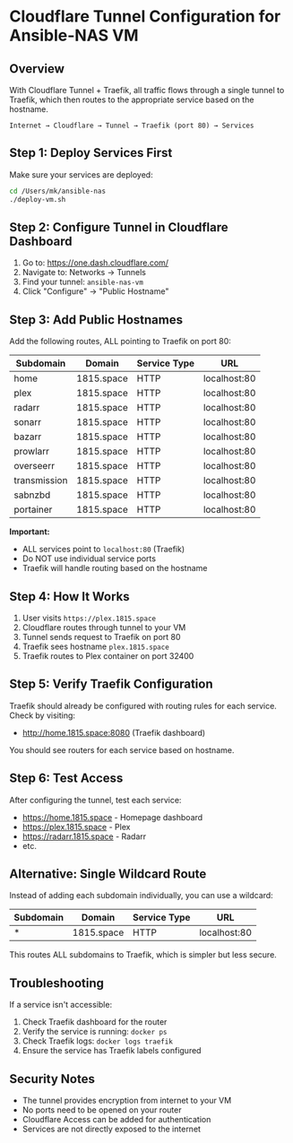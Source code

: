 # Cloudflare Tunnel Configuration for Ansible-NAS VM

## Overview
With Cloudflare Tunnel + Traefik, all traffic flows through a single tunnel to Traefik, which then routes to the appropriate service based on the hostname.

```
Internet → Cloudflare → Tunnel → Traefik (port 80) → Services
```

## Step 1: Deploy Services First

Make sure your services are deployed:
```bash
cd /Users/mk/ansible-nas
./deploy-vm.sh
```

## Step 2: Configure Tunnel in Cloudflare Dashboard

1. Go to: https://one.dash.cloudflare.com/
2. Navigate to: Networks → Tunnels
3. Find your tunnel: `ansible-nas-vm`
4. Click "Configure" → "Public Hostname"

## Step 3: Add Public Hostnames

Add the following routes, ALL pointing to Traefik on port 80:

| Subdomain | Domain | Service Type | URL |
|-----------|--------|--------------|-----|
| home | 1815.space | HTTP | localhost:80 |
| plex | 1815.space | HTTP | localhost:80 |
| radarr | 1815.space | HTTP | localhost:80 |
| sonarr | 1815.space | HTTP | localhost:80 |
| bazarr | 1815.space | HTTP | localhost:80 |
| prowlarr | 1815.space | HTTP | localhost:80 |
| overseerr | 1815.space | HTTP | localhost:80 |
| transmission | 1815.space | HTTP | localhost:80 |
| sabnzbd | 1815.space | HTTP | localhost:80 |
| portainer | 1815.space | HTTP | localhost:80 |

**Important:** 
- ALL services point to `localhost:80` (Traefik)
- Do NOT use individual service ports
- Traefik will handle routing based on the hostname

## Step 4: How It Works

1. User visits `https://plex.1815.space`
2. Cloudflare routes through tunnel to your VM
3. Tunnel sends request to Traefik on port 80
4. Traefik sees hostname `plex.1815.space`
5. Traefik routes to Plex container on port 32400

## Step 5: Verify Traefik Configuration

Traefik should already be configured with routing rules for each service. Check by visiting:
- http://home.1815.space:8080 (Traefik dashboard)

You should see routers for each service based on hostname.

## Step 6: Test Access

After configuring the tunnel, test each service:
- https://home.1815.space - Homepage dashboard
- https://plex.1815.space - Plex
- https://radarr.1815.space - Radarr
- etc.

## Alternative: Single Wildcard Route

Instead of adding each subdomain individually, you can use a wildcard:

| Subdomain | Domain | Service Type | URL |
|-----------|--------|--------------|-----|
| * | 1815.space | HTTP | localhost:80 |

This routes ALL subdomains to Traefik, which is simpler but less secure.

## Troubleshooting

If a service isn't accessible:

1. Check Traefik dashboard for the router
2. Verify the service is running: `docker ps`
3. Check Traefik logs: `docker logs traefik`
4. Ensure the service has Traefik labels configured

## Security Notes

- The tunnel provides encryption from internet to your VM
- No ports need to be opened on your router
- Cloudflare Access can be added for authentication
- Services are not directly exposed to the internet